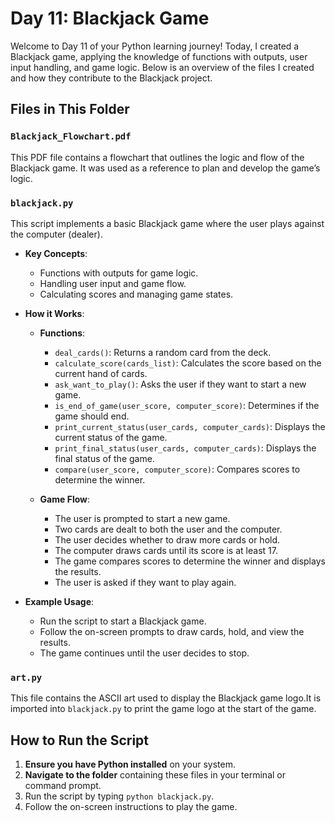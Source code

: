 # Day 11: Blackjack Game

Welcome to Day 11 of your Python learning journey! Today, I created a Blackjack game, applying the knowledge of functions with outputs, user input handling, and game logic. Below is an overview of the files I created and how they contribute to the Blackjack project.

## Files in This Folder

### `Blackjack_Flowchart.pdf`

This PDF file contains a flowchart that outlines the logic and flow of the Blackjack game. It was used as a reference to plan and develop the game’s logic.

### `blackjack.py`

This script implements a basic Blackjack game where the user plays against the computer (dealer).

- **Key Concepts**:
  - Functions with outputs for game logic.
  - Handling user input and game flow.
  - Calculating scores and managing game states.

- **How it Works**:
  - **Functions**:
    - `deal_cards()`: Returns a random card from the deck.
    - `calculate_score(cards_list)`: Calculates the score based on the current hand of cards.
    - `ask_want_to_play()`: Asks the user if they want to start a new game.
    - `is_end_of_game(user_score, computer_score)`: Determines if the game should end.
    - `print_current_status(user_cards, computer_cards)`: Displays the current status of the game.
    - `print_final_status(user_cards, computer_cards)`: Displays the final status of the game.
    - `compare(user_score, computer_score)`: Compares scores to determine the winner.
  
  - **Game Flow**:
    - The user is prompted to start a new game.
    - Two cards are dealt to both the user and the computer.
    - The user decides whether to draw more cards or hold.
    - The computer draws cards until its score is at least 17.
    - The game compares scores to determine the winner and displays the results.
    - The user is asked if they want to play again.

- **Example Usage**:
  - Run the script to start a Blackjack game.
  - Follow the on-screen prompts to draw cards, hold, and view the results.
  - The game continues until the user decides to stop.

### `art.py`

This file contains the ASCII art used to display the Blackjack game logo.It is imported into `blackjack.py` to print the game logo at the start of the game.


## How to Run the Script

1. **Ensure you have Python installed** on your system.
2. **Navigate to the folder** containing these files in your terminal or command prompt.
3. Run the script by typing `python blackjack.py`.
4. Follow the on-screen instructions to play the game.
